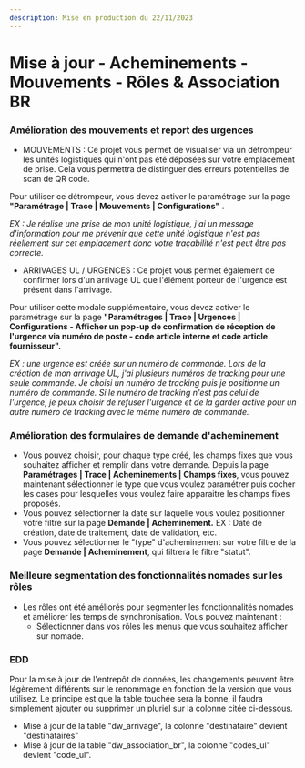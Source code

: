 ```yaml
---
description: Mise en production du 22/11/2023
---
```


# Mise à jour - Acheminements - Mouvements - Rôles & Association BR

### Amélioration des mouvements et report des urgences

* MOUVEMENTS : Ce projet vous permet de visualiser via un détrompeur les unités logistiques qui n'ont pas été déposées sur votre emplacement de prise. Cela vous permettra de distinguer des erreurs potentielles de scan de QR code.

Pour utiliser ce détrompeur, vous devez activer le paramétrage sur la page **"Paramétrage | Trace | Mouvements | Configurations"** .

_EX : Je réalise une prise de mon unité logistique, j'ai un message d'information pour me prévenir que cette unité logistique n'est pas réellement sur cet emplacement donc votre traçabilité n'est peut être pas correcte._

* ARRIVAGES UL / URGENCES : Ce projet vous permet également de confirmer lors d'un arrivage UL que l'élément porteur de l'urgence est présent dans l'arrivage.

Pour utiliser cette modale supplémentaire, vous devez activer le paramétrage sur la page **"Paramétrages | Trace | Urgences | Configurations - Afficher un pop-up de confirmation de réception de l'urgence via numéro de poste - code article interne et code article fournisseur".**&#x20;

_EX : une urgence est créée sur un numéro de commande. Lors de la création de mon arrivage UL, j'ai plusieurs numéros de tracking pour une seule commande. Je choisi un numéro de tracking puis je positionne un numéro de commande. Si le numéro de tracking n'est pas celui de l'urgence, je peux choisir de refuser l'urgence et de la garder active pour un autre numéro de tracking avec le même numéro de commande._&#x20;

### Amélioration des formulaires de demande d'acheminement&#x20;

* Vous pouvez choisir, pour chaque type créé, les champs fixes que vous souhaitez afficher et remplir dans votre demande. Depuis la page **Paramétrages | Trace | Acheminements | Champs fixes**, vous pouvez maintenant sélectionner le type que vous voulez paramétrer puis cocher les cases pour lesquelles vous voulez faire apparaitre les champs fixes proposés.&#x20;
* Vous pouvez sélectionner la date sur laquelle vous voulez positionner votre filtre sur la page **Demande | Acheminement.** EX : Date de création, date de traitement, date de validation, etc.
* Vous pouvez sélectionner le "type" d'acheminement sur votre filtre de la page **Demande | Acheminement**, qui filtrera le filtre "statut".

### Meilleure segmentation des fonctionnalités nomades sur les rôles

* Les rôles ont été améliorés pour segmenter les fonctionnalités nomades et améliorer les temps de synchronisation. Vous pouvez maintenant :&#x20;
  * Sélectionner dans vos rôles les menus que vous souhaitez afficher sur nomade.

### EDD&#x20;

Pour la mise à jour de l'entrepôt de données, les changements peuvent être légèrement différents sur le renommage en fonction de la version que vous utilisez. Le principe est que la table touchée sera la bonne, il faudra simplement ajouter ou supprimer un pluriel sur la colonne citée ci-dessous. &#x20;

* Mise à jour de la table "dw\_arrivage", la colonne "destinataire" devient "destinataires"
* Mise à jour de la table "dw\_association\_br", la colonne "codes\_ul" devient "code\_ul".
